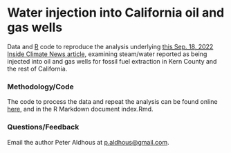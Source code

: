 # Water injection into California oil and gas wells

Data and [R](https://www.r-project.org/) code to reproduce the analysis underlying [this Sep. 18, 2022 Inside Climate News article](https://insideclimatenews.org/news/18092022/drought-wracked-california-allows-oil-companies-to-use-high-quality-water-but-regulators-error-strewn-records-make-accurate-accounting-nearly-impossible/), examining steam/water reported as being injected into oil and gas wells for fossil fuel extraction in Kern County and the rest of California.

### Methodology/Code
The code to process the data and repeat the analysis can be found online [here](https://insideclimatenew.github.io/2022-09-ca-kern-oil-water/), and in the R Markdown document index.Rmd.

### Questions/Feedback
Email the author Peter Aldhous at p.aldhous@gmail.com.